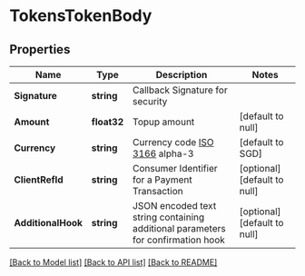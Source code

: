 # TokensTokenBody

## Properties
Name | Type | Description | Notes
------------ | ------------- | ------------- | -------------
**Signature** | **string** | Callback Signature for security | 
**Amount** | **float32** | Topup amount | [default to null]
**Currency** | **string** | Currency code [ISO 3166](https://www.iso.org/iso-3166-country-codes.html) alpha-3 | [default to SGD]
**ClientRefId** | **string** | Consumer Identifier for a Payment Transaction | [optional] [default to null]
**AdditionalHook** | **string** | JSON encoded text string containing additional parameters for confirmation hook | [optional] [default to null]

[[Back to Model list]](../README.md#documentation-for-models) [[Back to API list]](../README.md#documentation-for-api-endpoints) [[Back to README]](../README.md)

